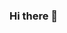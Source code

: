 ### Hi there 👋

<!--
**O-S-K/O-S-K** is a ✨ _special_ ✨ repository because its `README.md` (this file) appears on your GitHub profile.

<p align="center">
	<a href="https://github.com/O-S-K"><img src="imgs/github.svg" alt="GitHub"></a>
	<a href="https://twitter.com/osk"><img src="imgs/twitter.svg" alt="Twitter"></a>
	<a href="https://www.linkedin.com/in/osk"><img src="imgs/linkedin.svg" alt="LinkedIn"></a>\
	<a href="https://www.facebook.com/xOskx/"><img src="imgs/facebook.svg" alt="Facebook"></a>
</p>
<h2  align="center">💻 Check Out My Repos ⬇️ </h2>
